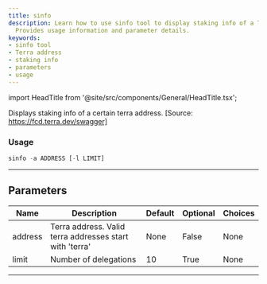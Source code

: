 ```yaml
---
title: sinfo
description: Learn how to use sinfo tool to display staking info of a Terra address.
  Provides usage information and parameter details.
keywords:
- sinfo tool
- Terra address
- staking info
- parameters
- usage
---
```


import HeadTitle from '@site/src/components/General/HeadTitle.tsx';

<HeadTitle title="crypto/defi/sinfo - Reference | OpenBB Terminal Docs" />

Displays staking info of a certain terra address. [Source: https://fcd.terra.dev/swagger]

### Usage

```python
sinfo -a ADDRESS [-l LIMIT]
```

---

## Parameters

| Name | Description | Default | Optional | Choices |
| ---- | ----------- | ------- | -------- | ------- |
| address | Terra address. Valid terra addresses start with 'terra' | None | False | None |
| limit | Number of delegations | 10 | True | None |

---
